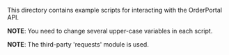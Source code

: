 This directory contains example scripts for interacting with the OrderPortal API.

**NOTE**: You need to change several upper-case variables in each script.

**NOTE**: The third-party 'requests' module is used.
